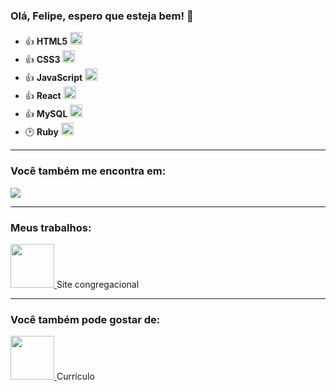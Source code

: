 ### Olá, Felipe, espero que esteja bem! 👋

- 👍 **HTML5** <img width="20" height="20" src="https://cdn.jsdelivr.net/gh/devicons/devicon/icons/html5/html5-original.svg" />
- 👍 **CSS3** <img width="20" height="20" src="https://cdn.jsdelivr.net/gh/devicons/devicon/icons/css3/css3-original.svg" />
- 👍 **JavaScript** <img width="20" height="20" src="https://cdn.jsdelivr.net/gh/devicons/devicon/icons/javascript/javascript-original.svg" />
- 👍 **React** <img width="20" height="20" src="https://cdn.jsdelivr.net/gh/devicons/devicon/icons/react/react-original.svg" />
- 👍 **MySQL** <img width="20" height="20" src="https://cdn.jsdelivr.net/gh/devicons/devicon/icons/mysql/mysql-original.svg" />
- 🕑 **Ruby** <img width="20" height="20" src="https://cdn.jsdelivr.net/gh/devicons/devicon/icons/ruby/ruby-original.svg" />

________________________

### Você também me encontra em:
<a href="https://www.linkedin.com/in/felipe-perozini-moyano/" target="_blank">
<img src="https://img.shields.io/badge/linkedin-%230077B5.svg?style=for-the-badge&logo=linkedin&logoColor=white" />
</a>

________________________

### Meus trabalhos:
<div>
<a href="https://felipopm.github.io/iasd-cambe-central/" target="_blank">
<img src="https://icons.iconarchive.com/icons/vargas21/aquave-metal/128/Sites-icon.png" width="70" height="70">
</a>
Site congregacional

</div>

________________________

### Você também pode gostar de:

<div>
<a href="https://drive.google.com/file/d/1B8lRxAcTuQA28XDxelEVhPH8g3nmL0Fz/view?usp=sharing" target="_blank">
<img src="https://icons.iconarchive.com/icons/hopstarter/sleek-xp-basic/128/Document-icon.png" width="70" height="70">

</a>
Currículo

</div>


          
